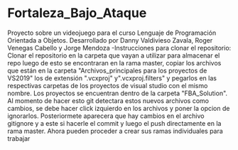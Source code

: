 # Fortaleza_Bajo_Ataque
Proyecto sobre un videojuego para el curso Lenguaje de Programación Orientada a Objetos. Desarrollado por Danny Valdivieso Zavala, Roger Venegas Cabello y Jorge Mendoza
-Instrucciones para clonar el repositorio: Clonar el repositorio en la carpeta que vayan a utilizar para almacenar el repo luego de esto se encontraran en la rama master, copiar los archivos que están en la carpeta "Archivos_principales para los proyectos de VS2019" los de extensión ".vcxproj" y".vcxproj.filters" y pegarlos en las respectivas carpetas de los proyectos de visual studio con el mismo nombre. Los proyectos se encuentran dentro de la carpeta "FBA_Solution". Al momento de hacer esto git detectara estos nuevos archivos como cambios, se debe hacer click izquierdo en los archivos y poner la opcion de ignorarlos. Posteriormete aparecera que hay cambios en el archivo gitignore y a este si hacerle el commit y luego el push directamente en la rama master. Ahora pueden proceder a crear sus ramas individuales para trabajar
